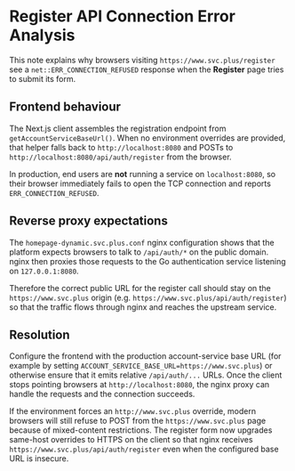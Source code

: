 # Register API Connection Error Analysis

This note explains why browsers visiting `https://www.svc.plus/register` see a `net::ERR_CONNECTION_REFUSED` response when the **Register** page tries to submit its form.

## Frontend behaviour

The Next.js client assembles the registration endpoint from `getAccountServiceBaseUrl()`. When no environment overrides are provided, that helper falls back to `http://localhost:8080` and POSTs to `http://localhost:8080/api/auth/register` from the browser.

In production, end users are **not** running a service on `localhost:8080`, so their browser immediately fails to open the TCP connection and reports `ERR_CONNECTION_REFUSED`.

## Reverse proxy expectations

The `homepage-dynamic.svc.plus.conf` nginx configuration shows that the platform expects browsers to talk to `/api/auth/*` on the public domain. nginx then proxies those requests to the Go authentication service listening on `127.0.0.1:8080`.

Therefore the correct public URL for the register call should stay on the `https://www.svc.plus` origin (e.g. `https://www.svc.plus/api/auth/register`) so that the traffic flows through nginx and reaches the upstream service.

## Resolution

Configure the frontend with the production account-service base URL (for example by setting `ACCOUNT_SERVICE_BASE_URL=https://www.svc.plus`) or otherwise ensure that it emits relative `/api/auth/...` URLs. Once the client stops pointing browsers at `http://localhost:8080`, the nginx proxy can handle the requests and the connection succeeds.

If the environment forces an `http://www.svc.plus` override, modern browsers will still refuse to POST from the `https://www.svc.plus` page because of mixed-content restrictions. The register form now upgrades same-host overrides to HTTPS on the client so that nginx receives `https://www.svc.plus/api/auth/register` even when the configured base URL is insecure.
